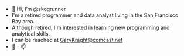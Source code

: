 - 👋 Hi, I’m @skogrunner
- I'm a retired programmer and data analyst living in the San Francisco Bay area.
- Although retired, I'm interested in learning new programming and analytical skills.
- I can be reached at GaryKraght@comcast.net
- 👀 - 📫 

<!---
skogrunner/skogrunner is a ✨ special ✨ repository because its `README.md` (this file) appears on your GitHub profile.
You can click the Preview link to take a look at your changes.
--->
